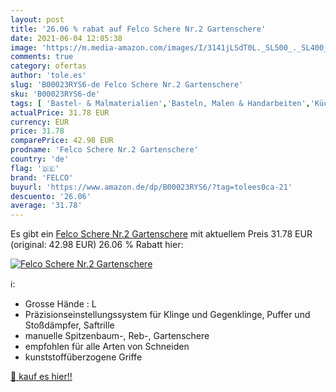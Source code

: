 ```yaml
---
layout: post
title: '26.06 % rabat auf Felco Schere Nr.2 Gartenschere'
date: 2021-06-04 12:05:38
image: 'https://m.media-amazon.com/images/I/3141jLSdT0L._SL500_._SL400_.jpg'
comments: true
category: ofertas
author: 'tole.es'
slug: 'B00023RYS6-de Felco Schere Nr.2 Gartenschere'
sku: 'B00023RYS6-de'
tags: [ 'Bastel- & Malmaterialien','Basteln, Malen & Handarbeiten','Küche, Haushalt & Wohnen','Scheren','Schneidgeräte','felco', ]
actualPrice: 31.78 EUR
currency: EUR
price: 31.78
comparePrice: 42.98 EUR
prodname: 'Felco Schere Nr.2 Gartenschere'
country: 'de'
flag: '🇩🇪'
brand: 'FELCO'
buyurl: 'https://www.amazon.de/dp/B00023RYS6/?tag=tolees0ca-21'
descuento: '26.06'
average: '31.78'
---
```


Es gibt ein [Felco Schere Nr.2 Gartenschere](https://www.amazon.de/dp/B00023RYS6/?tag=tolees0ca-21) mit aktuellem Preis 31.78 EUR (original: 42.98 EUR) 26.06 % Rabatt hier:

[![Felco Schere Nr.2 Gartenschere](https://m.media-amazon.com/images/I/3141jLSdT0L._SL500_._SL400_.jpg)](https://www.amazon.de/dp/B00023RYS6/?tag=tolees0ca-21)

ℹ️:

- Grosse Hände : L
- Präzisionseinstellungssystem für Klinge und Gegenklinge, Puffer und Stoßdämpfer, Saftrille
- manuelle Spitzenbaum-, Reb-, Gartenschere
- empfohlen für alle Arten von Schneiden
- kunststoffüberzogene Griffe

[🛒 kauf es hier!!](https://www.amazon.de/dp/B00023RYS6/?tag=tolees0ca-21)
